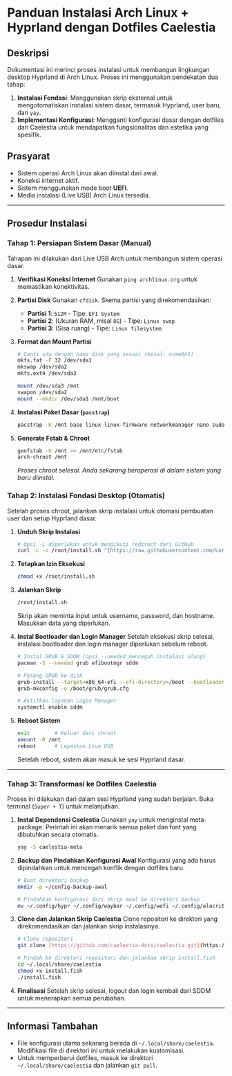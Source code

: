 # Panduan Instalasi Arch Linux + Hyprland dengan Dotfiles Caelestia

## Deskripsi
Dokumentasi ini merinci proses instalasi untuk membangun lingkungan desktop Hyprland di Arch Linux. Proses ini menggunakan pendekatan dua tahap:

1.  **Instalasi Fondasi**: Menggunakan skrip eksternal untuk mengotomatiskan instalasi sistem dasar, termasuk Hyprland, user baru, dan `yay`.
2.  **Implementasi Konfigurasi**: Mengganti konfigurasi dasar dengan dotfiles dari Caelestia untuk mendapatkan fungsionalitas dan estetika yang spesifik.

## Prasyarat
- Sistem operasi Arch Linux akan diinstal dari awal.
- Koneksi internet aktif.
- Sistem menggunakan mode boot **UEFI**.
- Media instalasi (Live USB) Arch Linux tersedia.

---

## Prosedur Instalasi

### Tahap 1: Persiapan Sistem Dasar (Manual)

Tahapan ini dilakukan dari Live USB Arch untuk membangun sistem operasi dasar.

1.  **Verifikasi Koneksi Internet**
    Gunakan `ping archlinux.org` untuk memastikan konektivitas.

2.  **Partisi Disk**
    Gunakan `cfdisk`. Skema partisi yang direkomendasikan:
    - **Partisi 1**: `512M` - Tipe: `EFI System`
    - **Partisi 2**: (Ukuran RAM, misal `8G`) - Tipe: `Linux swap`
    - **Partisi 3**: (Sisa ruang) - Tipe: `Linux filesystem`

3.  **Format dan Mount Partisi**
    ```bash
    # Ganti sda dengan nama disk yang sesuai (misal: nvme0n1)
    mkfs.fat -F 32 /dev/sda1
    mkswap /dev/sda2
    mkfs.ext4 /dev/sda3

    mount /dev/sda3 /mnt
    swapon /dev/sda2
    mount --mkdir /dev/sda1 /mnt/boot
    ```

4.  **Instalasi Paket Dasar (`pacstrap`)**
    ```bash
    pacstrap -K /mnt base linux linux-firmware networkmanager nano sudo git
    ```

5.  **Generate Fstab & Chroot**
    ```bash
    genfstab -U /mnt >> /mnt/etc/fstab
    arch-chroot /mnt
    ```
    *Proses chroot selesai. Anda sekarang beroperasi di dalam sistem yang baru diinstal.*

### Tahap 2: Instalasi Fondasi Desktop (Otomatis)

Setelah proses chroot, jalankan skrip instalasi untuk otomasi pembuatan user dan setup Hyprland dasar.

1.  **Unduh Skrip Instalasi**
    ```bash
    # Opsi -L diperlukan untuk mengikuti redirect dari GitHub
    curl -L -o /root/install.sh "[https://raw.githubusercontent.com/LortBree/arch-lenovo/main/install.sh](https://raw.githubusercontent.com/LortBree/arch-lenovo/main/install.sh)"
    ```

2.  **Tetapkan Izin Eksekusi**
    ```bash
    chmod +x /root/install.sh
    ```

3.  **Jalankan Skrip**
    ```bash
    /root/install.sh
    ```
    Skrip akan meminta input untuk username, password, dan hostname. Masukkan data yang diperlukan.

4.  **Instal Bootloader dan Login Manager**
    Setelah eksekusi skrip selesai, instalasi bootloader dan login manager diperlukan sebelum reboot.
    ```bash
    # Instal GRUB & SDDM (opsi --needed mencegah instalasi ulang)
    pacman -S --needed grub efibootmgr sddm

    # Pasang GRUB ke disk
    grub-install --target=x86_64-efi --efi-directory=/boot --bootloader-id=ARCH
    grub-mkconfig -o /boot/grub/grub.cfg

    # Aktifkan layanan Login Manager
    systemctl enable sddm
    ```
5.  **Reboot Sistem**
    ```bash
    exit        # Keluar dari chroot
    umount -R /mnt
    reboot      # Lepaskan Live USB
    ```
    Setelah reboot, sistem akan masuk ke sesi Hyprland dasar.

---

### Tahap 3: Transformasi ke Dotfiles Caelestia

Proses ini dilakukan dari dalam sesi Hyprland yang sudah berjalan. Buka terminal (`Super + T`) untuk melanjutkan.

1.  **Instal Dependensi Caelestia**
    Gunakan `yay` untuk menginstal meta-package. Perintah ini akan menarik semua paket dan font yang dibutuhkan secara otomatis.
    ```bash
    yay -S caelestia-meta
    ```

2.  **Backup dan Pindahkan Konfigurasi Awal**
    Konfigurasi yang ada harus dipindahkan untuk mencegah konflik dengan dotfiles baru.
    ```bash
    # Buat direktori backup
    mkdir -p ~/config-backup-awal

    # Pindahkan konfigurasi dari skrip awal ke direktori backup
    mv ~/.config/hypr ~/.config/waybar ~/.config/wofi ~/.config/alacritty ~/.config/mako ~/config-backup-awal/
    ```

3.  **Clone dan Jalankan Skrip Caelestia**
    Clone repositori ke direktori yang direkomendasikan dan jalankan skrip instalasinya.
    ```bash
    # Clone repositori
    git clone [https://github.com/caelestia-dots/caelestia.git](https://github.com/caelestia-dots/caelestia.git) ~/.local/share/caelestia

    # Pindah ke direktori repositori dan jalankan skrip install.fish
    cd ~/.local/share/caelestia
    chmod +x install.fish
    ./install.fish
    ```

4.  **Finalisasi**
    Setelah skrip selesai, logout dan login kembali dari SDDM untuk menerapkan semua perubahan.

---
## Informasi Tambahan
- File konfigurasi utama sekarang berada di `~/.local/share/caelestia`. Modifikasi file di direktori ini untuk melakukan kustomisasi.
- Untuk memperbarui dotfiles, masuk ke direktori `~/.local/share/caelestia` dan jalankan `git pull`.

